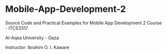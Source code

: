 # Mobile-App-Development-2
Source Code and Practical Examples for Mobile App Development 2 Course - ITCS3317

Al-Aqsa University - Gaza

Instructor: Ibrahim O. I. Kaware
